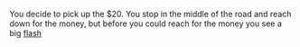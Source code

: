 You decide to pick up the $20. You stop in the middle of the road and reach down for the money, but before you could reach for the money you see a big [flash](truck.md)